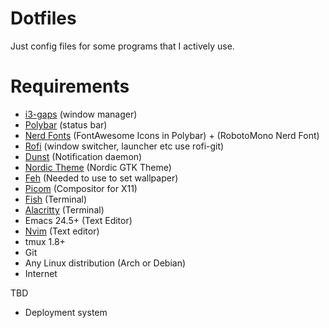 # Dotfiles

Just config files for some programs that I actively use.

# Requirements #

- [i3-gaps](https://github.com/Airblader/i3) (window manager)
- [Polybar](https://github.com/polybar/polybar) (status bar)
- [Nerd Fonts](https://github.com/ryanoasis/nerd-fonts) (FontAwesome Icons in Polybar) + (RobotoMono Nerd Font)
- [Rofi](https://github.com/davatorium/rofi) (window switcher, launcher etc use rofi-git)
- [Dunst](https://github.com/dunst-project/dunst) (Notification daemon)
- [Nordic Theme](https://www.gnome-look.org/p/1267246/) (Nordic GTK Theme)
- [Feh](https://github.com/derf/feh) (Needed to use to set wallpaper)
- [Picom](https://github.com/yshui/picom) (Compositor for X11)
- [Fish](https://github.com/derf/feh) (Terminal)
- [Alacritty](https://github.com/alacritty/alacritty) (Terminal)
- Emacs 24.5+ (Text Editor)
- [Nvim](https://github.com/neovim/neovim) (Text editor)
- tmux 1.8+
- Git
- Any Linux distribution (Arch or Debian)
- Internet

TBD

- Deployment system